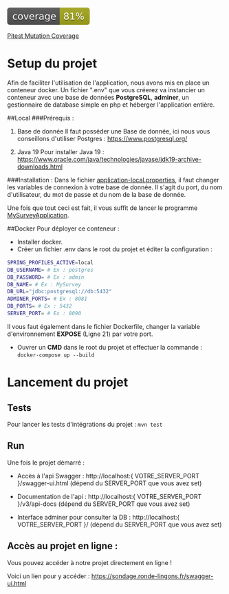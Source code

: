 [![Test Coverage](https://github.com/HiroKX/SondageSpringBoot/blob/gh-pages/jacoco/jacoco.svg)](https://hirokx.github.io/SondageSpringBoot/jacoco)

[Pitest Mutation Coverage](https://hirokx.github.io/SondageSpringBoot/pitest)
# Setup du projet
Afin de faciliter l'utilisation de l'application, nous avons mis en place un conteneur docker.
Un fichier ".env" que vous créerez va instancier un conteneur avec une base de données **PostgreSQL**, **adminer**, un gestionnaire de database simple en php et héberger l'application entière.

##Local
###Prérequis :
1. Base de donnée
Il faut posséder une Base de donnée, ici nous vous conseillons d'utiliser Postgres : https://www.postgresql.org/

2. Java 19
Pour installer Java 19 : https://www.oracle.com/java/technologies/javase/jdk19-archive-downloads.html

###Installation : 
Dans le fichier [application-local.properties](https://github.com/HiroKX/SondageSpringBoot/blob/56-fix-du-readme/src/test/resources/application.properties), il faut changer les variables de connexion à votre base de donnée.
Il s'agit du port, du nom d'utilisateur, du mot de passe et du nom de la base de donnée.

Une fois que tout ceci est fait, il vous suffit de lancer le programme [MySurveyApplication](https://github.com/HiroKX/SondageSpringBoot/blob/56-fix-du-readme/src/main/java/fr/univ/lorraine/ufr/mim/m2/gi/mysurvey/MySurveyApplication.java).

##Docker
Pour déployer ce conteneur : 
* Installer docker.
* Créer un fichier .env dans le root du projet et éditer la configuration : 
```bash
SPRING_PROFILES_ACTIVE=local
DB_USERNAME= # Ex : postgres
DB_PASSWORD= # Ex : admin
DB_NAME= # Ex : MySurvey
DB_URL="jdbc:postgresql://db:5432"
ADMINER_PORTS= # Ex : 8081
DB_PORTS= # Ex : 5432
SERVER_PORT= # Ex : 8090
```

Il vous faut également dans le fichier Dockerfile, changer la variable d'environnement **EXPOSE** (Ligne 21) par votre port.

* Ouvrer un **CMD** dans le root du projet et effectuer la commande : 
``` docker-compose up --build```

# Lancement du projet

## Tests

Pour lancer les tests d'intégrations du projet : `mvn test`

## Run

Une fois le projet démarré : 

* Accès à l'api Swagger : http://localhost:{ VOTRE_SERVER_PORT }/swagger-ui.html (dépend du SERVER_PORT que vous avez set)

* Documentation de l'api : http://localhost:{ VOTRE_SERVER_PORT }/v3/api-docs (dépend du SERVER_PORT que vous avez set)
  
* Interface adminer pour consulter la DB : http://localhost:{ VOTRE_SERVER_PORT }/ (dépend du SERVER_PORT que vous avez set)

## Accès au projet en ligne :

Vous pouvez accéder à notre projet directement en ligne ! 

Voici un lien pour y accéder : https://sondage.ronde-lingons.fr/swagger-ui.html
